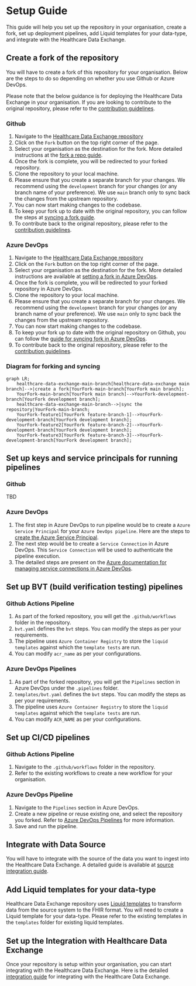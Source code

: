 # Setup Guide

This guide will help you set up the repository in your organisation, create a fork, set up deployment pipelines, add Liquid templates for your data-type, and integrate with the Healthcare Data Exchange.

## Create a fork of the repository

You will have to create a fork of this repository for your organisation. Below are the steps to do so depending on whether you use Github or Azure DevOps.

Please note that the below guidance is for deploying the Healthcare Data Exchange in your organisation. If you are looking to contribute to the original repository, please refer to the [contribution guidelines](https://github.com/dorset-ics/healthcare-data-exchange/blob/main/CONTRIBUTING.md).

### Github

1. Navigate to the [Healthcare Data Exchange repository](https://github.com/dorset-ics/healthcare-data-exchange)
1. Click on the `Fork` button on the top right corner of the page.
1. Select your organisation as the destination for the fork. More detailed instructions at the [fork a repo guide](https://docs.github.com/en/get-started/quickstart/fork-a-repo).
1. Once the fork is complete, you will be redirected to your forked repository.
1. Clone the repository to your local machine.
1. Please ensure that you create a separate branch for your changes. We recommend using the `development` branch for your changes (or any branch name of your preference). We use `main` branch only to sync back the changes from the upstream repository.
1. You can now start making changes to the codebase.
1. To keep your fork up to date with the original repository, you can follow the steps at [syncing a fork guide](https://docs.github.com/en/github/collaborating-with-pull-requests/working-with-forks/syncing-a-fork).
1. To contribute back to the original repository, please refer to the [contribution guidelines](https://github.com/dorset-ics/healthcare-data-exchange/blob/main/CONTRIBUTING.md).

### Azure DevOps

1. Navigate to the [Healthcare Data Exchange repository](https://dev.azure.com/dorset-ics/Healthcare%20Data%20Exchange/_git/Healthcare%20Data%20Exchange)
1. Click on the `Fork` button on the top right corner of the page.
1. Select your organisation as the destination for the fork. More detailed instructions are available at [setting a fork in Azure DevOps](https://docs.microsoft.com/en-us/azure/devops/repos/git/forks?view=azure-devops&tabs=browser).
1. Once the fork is complete, you will be redirected to your forked repository in Azure DevOps.
1. Clone the repository to your local machine.
1. Please ensure that you create a separate branch for your changes. We recommend using the `development` branch for your changes (or any branch name of your preference). We use `main` only to sync back the changes from the upstream repository.
1. You can now start making changes to the codebase.
1. To keep your fork up to date with the original repository on Github, you can follow the [guide for syncing fork in Azure DevOps](https://learn.microsoft.com/en-us/azure/devops/repos/git/forks?view=azure-devops).
1. To contribute back to the original repository, please refer to the [contribution guidelines](https://github.com/dorset-ics/healthcare-data-exchange/blob/main/CONTRIBUTING.md).

### Diagram for forking and syncing

```mermaid
graph LR;
    healthcare-data-exchange-main-branch[healthcare-data-exchange main branch]-->|create a fork|YourFork-main-branch[YourFork main branch];
    YourFork-main-branch[YourFork main branch]-->YourFork-development-branch[YourFork development branch];
    healthcare-data-exchange-main-branch-->|sync the repository|YourFork-main-branch;
    YourFork-feature1[YourFork feature-branch-1]-->YourFork-development-branch[YourFork development branch];
    YourFork-feature2[YourFork feature-branch-2]-->YourFork-development-branch[YourFork development branch];
    YourFork-feature3[YourFork feature-branch-3]-->YourFork-development-branch[YourFork development branch];
```

## Set up keys and service principals for running pipelines

### Github

TBD

### Azure DevOps

1. The first step in Azure DevOps to run pipeline would be to create a `Azure Service Principal` for your `Azure DevOps pipeline`. Here are the steps to [create the Azure Service Principal](https://learn.microsoft.com/en-us/entra/identity-platform/howto-create-service-principal-portal).
1. The next step would be to create a `Service Connection` in Azure DevOps. This `Service Connection` will be used to authenticate the pipeline execution.
1. The detailed steps are present on the [Azure documentation for managing service connections in Azure DevOps](https://learn.microsoft.com/en-us/azure/devops/pipelines/library/service-endpoints?view=azure-devops&tabs=yaml).

## Set up BVT (build verification testing) pipelines

### Github Actions Pipeline

1. As part of the forked repository, you will get the `.github/workflows` folder in the repository.
1. `bvt.yaml` defines the `bvt` steps. You can modify the steps as per your requirements.
1. The pipeline uses `Azure Container Registry` to store the `liquid templates` against which the `template tests` are run.
1. You can modify `acr_name` as per your configurations.

### Azure DevOps Pipelines

1. As part of the forked repository, you will get the `Pipelines` section in Azure DevOps under the `.pipelines` folder.
1. `templates/bvt.yaml` defines the `bvt` steps. You can modify the steps as per your requirements.
1. The pipeline uses `Azure Container Registry` to store the `liquid templates` against which the `template tests` are run.
1. You can modify `ACR_NAME` as per your configurations.

## Set up CI/CD pipelines

### Github Actions Pipeline

1. Navigate to the `.github/workflows` folder in the repository.
1. Refer to the existing workflows to create a new workflow for your organisation.

### Azure DevOps Pipeline

1. Navigate to the `Pipelines` section in Azure DevOps.
1. Create a new pipeline or reuse existing one, and select the repository you forked. Refer to [Azure DevOps Pipelines](https://docs.microsoft.com/en-us/azure/devops/pipelines/?view=azure-devops) for more information.
1. Save and run the pipeline.

## Integrate with Data Source

You will have to integrate with the source of the data you want to ingest into the Healthcare Data Exchange. A detailed guide is available at [source integration guide](developer/source-integration-setup.md).

## Add Liquid templates for your data-type

Healthcare Data Exchange repository uses [Liquid templates](https://shopify.github.io/liquid/) to transform data from the source system to the FHIR format. You will need to create a Liquid template for your data-type. Please refer to the existing templates in the `templates` folder for existing liquid templates.

## Set up the Integration with Healthcare Data Exchange

Once your repository is setup within your organisation, you can start integrating with the Healthcare Data Exchange. Here is the detailed [integration guide](developer/integration-guide.md) for integrating with the Healthcare Data Exchange.
